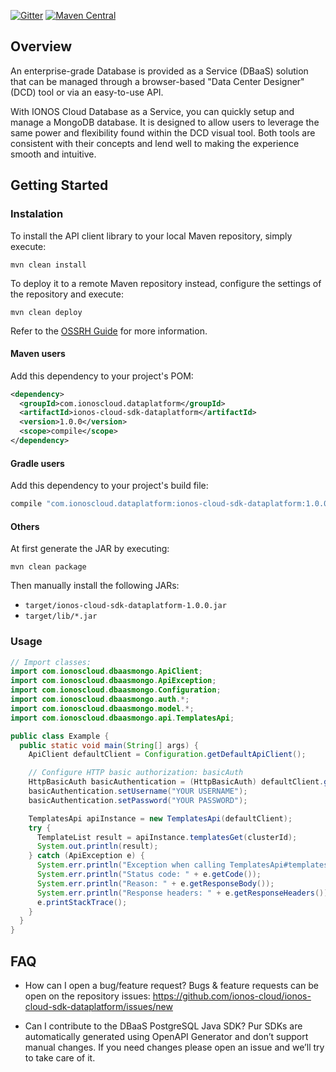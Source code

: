 [![Gitter](https://img.shields.io/gitter/room/ionos-cloud/sdk-general)](https://gitter.im/ionos-cloud/sdk-general)
[![Maven Central](https://maven-badges.herokuapp.com/maven-central/com.ionoscloud/ionos-cloud-sdk-dataplatform/badge.svg?style=plastic)](https://mvnrepository.com/artifact/com.ionoscloud/ionos-cloud-sdk-dataplatform)

## Overview

An enterprise-grade Database is provided as a Service (DBaaS) solution that can be managed through a browser-based "Data Center Designer" (DCD) tool or via an easy-to-use API.

With IONOS Cloud Database as a Service, you can quickly setup and manage a MongoDB database. It is designed to allow users to leverage the same power and flexibility found within the DCD visual tool. Both tools are consistent with their concepts and lend well to making the experience smooth and intuitive.


## Getting Started

### Instalation

To install the API client library to your local Maven repository, simply execute:

```shell
mvn clean install
```

To deploy it to a remote Maven repository instead, configure the settings of the repository and execute:

```shell
mvn clean deploy
```

Refer to the [OSSRH Guide](http://central.sonatype.org/pages/ossrh-guide.html) for more information.

#### Maven users

Add this dependency to your project's POM:

```xml
<dependency>
  <groupId>com.ionoscloud.dataplatform</groupId>
  <artifactId>ionos-cloud-sdk-dataplatform</artifactId>
  <version>1.0.0</version>
  <scope>compile</scope>
</dependency>
```

#### Gradle users

Add this dependency to your project's build file:

```groovy
compile "com.ionoscloud.dataplatform:ionos-cloud-sdk-dataplatform:1.0.0"
```

#### Others

At first generate the JAR by executing:

```shell
mvn clean package
```

Then manually install the following JARs:

* `target/ionos-cloud-sdk-dataplatform-1.0.0.jar`
* `target/lib/*.jar`


### Usage

```java
// Import classes:
import com.ionoscloud.dbaasmongo.ApiClient;
import com.ionoscloud.dbaasmongo.ApiException;
import com.ionoscloud.dbaasmongo.Configuration;
import com.ionoscloud.dbaasmongo.auth.*;
import com.ionoscloud.dbaasmongo.model.*;
import com.ionoscloud.dbaasmongo.api.TemplatesApi;

public class Example {
  public static void main(String[] args) {
    ApiClient defaultClient = Configuration.getDefaultApiClient();

    // Configure HTTP basic authorization: basicAuth
    HttpBasicAuth basicAuthentication = (HttpBasicAuth) defaultClient.getAuthentication("basicAuth");
    basicAuthentication.setUsername("YOUR USERNAME");
    basicAuthentication.setPassword("YOUR PASSWORD");

    TemplatesApi apiInstance = new TemplatesApi(defaultClient);
    try {
      TemplateList result = apiInstance.templatesGet(clusterId);
      System.out.println(result);
    } catch (ApiException e) {
      System.err.println("Exception when calling TemplatesApi#templatesGet");
      System.err.println("Status code: " + e.getCode());
      System.err.println("Reason: " + e.getResponseBody());
      System.err.println("Response headers: " + e.getResponseHeaders());
      e.printStackTrace();
    }
  }
}
```

## FAQ

 - How can I open a bug/feature request?
	Bugs & feature requests can be open on the repository issues: https://github.com/ionos-cloud/ionos-cloud-sdk-dataplatform/issues/new

 - Can I contribute to the DBaaS PostgreSQL Java SDK?
    Pur SDKs are automatically generated using OpenAPI Generator and don’t support manual changes. If you need changes please open an issue and we’ll try to take care of it.
